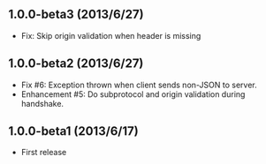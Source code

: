 ## 1.0.0-beta3 (2013/6/27)
 * Fix: Skip origin validation when header is missing

## 1.0.0-beta2 (2013/6/27)
 * Fix #6: Exception thrown when client sends non-JSON to server.
 * Enhancement #5: Do subprotocol and origin validation during handshake.

## 1.0.0-beta1 (2013/6/17)
 * First release